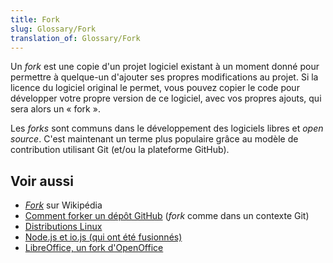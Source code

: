 ```yaml
---
title: Fork
slug: Glossary/Fork
translation_of: Glossary/Fork
---
```


Un _fork_ est une copie d'un projet logiciel existant à un moment donné pour permettre à quelque-un d'ajouter ses propres modifications au projet. Si la licence du logiciel original le permet, vous pouvez copier le code pour développer votre propre version de ce logiciel, avec vos propres ajouts, qui sera alors un « fork ».

Les _forks_ sont communs dans le développement des logiciels libres et _open source_. C'est maintenant un terme plus populaire grâce au modèle de contribution utilisant Git (et/ou la plateforme GitHub).

## Voir aussi

- [<i lang="en">Fork</i>](https://fr.wikipedia.org/wiki/Fork_(d%C3%A9veloppement_logiciel)) sur Wikipédia
- [Comment forker un dépôt GitHub](https://help.github.com/articles/fork-a-repo/) (_fork_ comme dans un contexte Git)
- [Distributions Linux](https://upload.wikimedia.org/wikipedia/commons/1/1b/Linux_Distribution_Timeline.svg)
- [Node.js et io.js (qui ont été fusionnés)](https://nodejs.org/en/blog/announcements/foundation-v4-announce/)
- [LibreOffice, un fork d'OpenOffice](https://www.libreoffice.org/about-us/who-are-we/)
